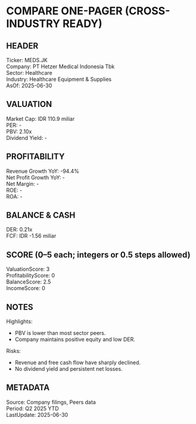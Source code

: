 # COMPARE ONE-PAGER (CROSS-INDUSTRY READY)

## HEADER
Ticker: MEDS.JK  
Company: PT Hetzer Medical Indonesia Tbk  
Sector: Healthcare  
Industry: Healthcare Equipment & Supplies  
AsOf: 2025-06-30

## VALUATION
Market Cap: IDR 110.9 miliar  
PER: -  
PBV: 2.10x  
Dividend Yield: -

## PROFITABILITY
Revenue Growth YoY: -94.4%  
Net Profit Growth YoY: -  
Net Margin: -  
ROE: -  
ROA: -

## BALANCE & CASH
DER: 0.21x  
FCF: IDR -1.56 miliar

## SCORE (0–5 each; integers or 0.5 steps allowed)
ValuationScore: 3  
ProfitabilityScore: 0  
BalanceScore: 2.5  
IncomeScore: 0

## NOTES
Highlights:
- PBV is lower than most sector peers.
- Company maintains positive equity and low DER.

Risks:
- Revenue and free cash flow have sharply declined.
- No dividend yield and persistent net losses.

## METADATA
Source: Company filings, Peers data  
Period: Q2 2025 YTD  
LastUpdate: 2025-06-30